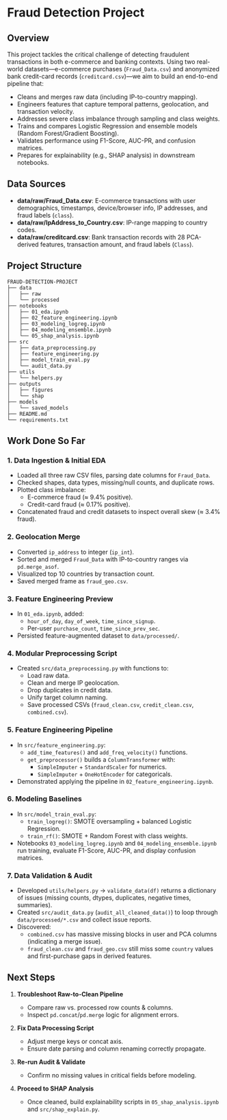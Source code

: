 # Fraud Detection Project

## Overview

This project tackles the critical challenge of detecting fraudulent transactions in both e-commerce and banking contexts. Using two real-world datasets—e-commerce purchases (`Fraud_Data.csv`) and anonymized bank credit-card records (`creditcard.csv`)—we aim to build an end-to-end pipeline that:

- Cleans and merges raw data (including IP-to-country mapping).  
- Engineers features that capture temporal patterns, geolocation, and transaction velocity.  
- Addresses severe class imbalance through sampling and class weights.  
- Trains and compares Logistic Regression and ensemble models (Random Forest/Gradient Boosting).  
- Validates performance using F1-Score, AUC-PR, and confusion matrices.  
- Prepares for explainability (e.g., SHAP analysis) in downstream notebooks.

## Data Sources

- **data/raw/Fraud_Data.csv**: E-commerce transactions with user demographics, timestamps, device/browser info, IP addresses, and fraud labels (`class`).  
- **data/raw/IpAddress_to_Country.csv**: IP-range mapping to country codes.  
- **data/raw/creditcard.csv**: Bank transaction records with 28 PCA-derived features, transaction amount, and fraud labels (`Class`).

## Project Structure

```
FRAUD-DETECTION-PROJECT
├── data
│   ├── raw
│   └── processed
├── notebooks
│   ├── 01_eda.ipynb
│   ├── 02_feature_engineering.ipynb
│   ├── 03_modeling_logreg.ipynb
│   ├── 04_modeling_ensemble.ipynb
│   └── 05_shap_analysis.ipynb
├── src
│   ├── data_preprocessing.py
│   ├── feature_engineering.py
│   ├── model_train_eval.py
│   └── audit_data.py
├── utils
│   └── helpers.py
├── outputs
│   ├── figures
│   └── shap
├── models
│   └── saved_models
├── README.md
└── requirements.txt
```

## Work Done So Far

### 1. Data Ingestion & Initial EDA  
- Loaded all three raw CSV files, parsing date columns for `Fraud_Data`.  
- Checked shapes, data types, missing/null counts, and duplicate rows.  
- Plotted class imbalance:  
  - E-commerce fraud (≈ 9.4% positive).  
  - Credit-card fraud (≈ 0.17% positive).  
- Concatenated fraud and credit datasets to inspect overall skew (≈ 3.4% fraud).

### 2. Geolocation Merge  
- Converted `ip_address` to integer (`ip_int`).  
- Sorted and merged `Fraud_Data` with IP-to-country ranges via `pd.merge_asof`.  
- Visualized top 10 countries by transaction count.  
- Saved merged frame as `fraud_geo.csv`.

### 3. Feature Engineering Preview  
- In `01_eda.ipynb`, added:  
  - `hour_of_day`, `day_of_week`, `time_since_signup`.  
  - Per-user `purchase_count`, `time_since_prev_sec`.  
- Persisted feature-augmented dataset to `data/processed/`.

### 4. Modular Preprocessing Script  
- Created `src/data_preprocessing.py` with functions to:  
  - Load raw data.  
  - Clean and merge IP geolocation.  
  - Drop duplicates in credit data.  
  - Unify target column naming.  
  - Save processed CSVs (`fraud_clean.csv`, `credit_clean.csv`, `combined.csv`).

### 5. Feature Engineering Pipeline  
- In `src/feature_engineering.py`:  
  - `add_time_features()` and `add_freq_velocity()` functions.  
  - `get_preprocessor()` builds a `ColumnTransformer` with:  
    - `SimpleImputer` + `StandardScaler` for numerics.  
    - `SimpleImputer` + `OneHotEncoder` for categoricals.  
- Demonstrated applying the pipeline in `02_feature_engineering.ipynb`.

### 6. Modeling Baselines  
- In `src/model_train_eval.py`:  
  - `train_logreg()`: SMOTE oversampling + balanced Logistic Regression.  
  - `train_rf()`: SMOTE + Random Forest with class weights.  
- Notebooks `03_modeling_logreg.ipynb` and `04_modeling_ensemble.ipynb` run training, evaluate F1-Score, AUC-PR, and display confusion matrices.

### 7. Data Validation & Audit  
- Developed `utils/helpers.py` → `validate_data(df)` returns a dictionary of issues (missing counts, dtypes, duplicates, negative times, summaries).  
- Created `src/audit_data.py` (`audit_all_cleaned_data()`) to loop through `data/processed/*.csv` and collect issue reports.  
- Discovered:  
  - `combined.csv` has massive missing blocks in user and PCA columns (indicating a merge issue).  
  - `fraud_clean.csv` and `fraud_geo.csv` still miss some `country` values and first-purchase gaps in derived features.

## Next Steps

1. **Troubleshoot Raw-to-Clean Pipeline**  
   - Compare raw vs. processed row counts & columns.  
   - Inspect `pd.concat`/`pd.merge` logic for alignment errors.  

2. **Fix Data Processing Script**  
   - Adjust merge keys or concat axis.  
   - Ensure date parsing and column renaming correctly propagate.

3. **Re-run Audit & Validate**  
   - Confirm no missing values in critical fields before modeling.  

4. **Proceed to SHAP Analysis**  
   - Once cleaned, build explainability scripts in `05_shap_analysis.ipynb` and `src/shap_explain.py`.

